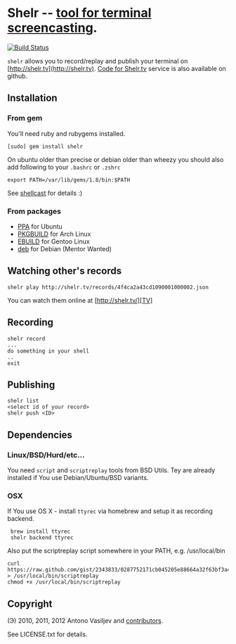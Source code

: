 # Shelr -- [tool for terminal screencasting][TV].

[![Build Status](https://secure.travis-ci.org/antono/shelr.png?branch=master)](http://travis-ci.org/antono/shelr)

`shelr` allows you to record/replay and publish your terminal on [http://shelr.tv](http://shelr.tv).
[Code for Shelr.tv](https://github.com/shelr/shelr.tv) service is also available on github.


## Installation

### From gem

You'll need ruby and rubygems installed.

    [sudo] gem install shelr

On ubuntu older than precise or debian older than wheezy you should also add following to your `.bashrc` or `.zshrc`

    export PATH=/var/lib/gems/1.8/bin:$PATH

See [shellcast](http://shelr.tv/records/4f49ea4ae557800001000004) for details :)

### From packages

- [PPA](https://launchpad.net/~antono/+archive/shelr) for Ubuntu
- [PKGBUILD](https://aur.archlinux.org/packages.php?ID=56945) for Arch Linux
- [EBUILD](http://overlays.gentoo.org/proj/sunrise/browser/app-misc/shelr) for Gentoo Linux
- [deb](http://mentors.debian.net/package/shelr) for Debian (Mentor Wanted)

## Watching other's records

    shelr play http://shelr.tv/records/4f4ca2a43cd1090001000002.json

You can watch them online at [http://shelr.tv/][TV]

## Recording

    shelr record
    ...
    do something in your shell
    ..
    exit

## Publishing

    shelr list
    <select id of your record>
    shelr push <ID>

## Dependencies

### Linux/BSD/Hurd/etc...

You need `script` and `scriptreplay` tools from BSD Utils.
Tey are already installed if You use Debian/Ubuntu/BSD variants.

### OSX

If You use OS X - install `ttyrec` via homebrew and setup it as recording backend.

     brew install ttyrec
     shelr backend ttyrec
     
Also put the scriptreplay script somewhere in your PATH, e.g. /usr/local/bin

    curl https://raw.github.com/gist/2343833/0287752171cb045205e88664a32f63bf3a45565f/scriptreplay > /usr/local/bin/scriptreplay
    chmod +x /usr/local/bin/scriptreplay

## Copyright

(Э) 2010, 2011, 2012 Antono Vasiljev and
[contributors](https://github.com/shelr/shelr/contributors).

See LICENSE.txt for details.

[TV]: http://shelr.tv/ "Shellcasts from shell ninjas"
